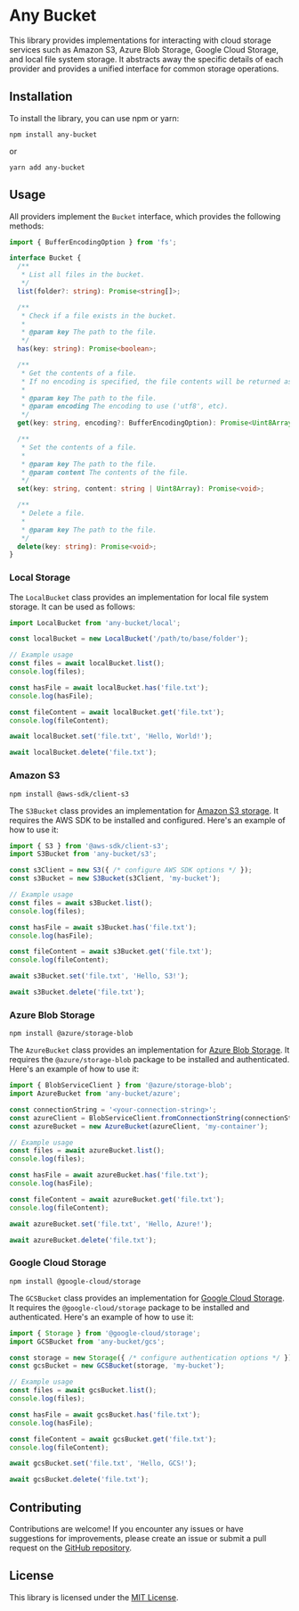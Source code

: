 # Any Bucket

This library provides implementations for interacting with cloud storage services such as Amazon S3, Azure Blob Storage,
Google Cloud Storage, and local file system storage. It abstracts away the specific details of each provider and
provides a unified interface for common storage operations.

## Installation

To install the library, you can use npm or yarn:

```shell
npm install any-bucket
```

or

```shell
yarn add any-bucket
```

## Usage

All providers implement the `Bucket` interface, which provides the following methods:

```typescript
import { BufferEncodingOption } from 'fs';

interface Bucket {
  /**
   * List all files in the bucket.
   */
  list(folder?: string): Promise<string[]>;

  /**
   * Check if a file exists in the bucket.
   *
   * @param key The path to the file.
   */
  has(key: string): Promise<boolean>;

  /**
   * Get the contents of a file.
   * If no encoding is specified, the file contents will be returned as an Uint8Array.
   *
   * @param key The path to the file.
   * @param encoding The encoding to use ('utf8', etc).
   */
  get(key: string, encoding?: BufferEncodingOption): Promise<Uint8Array|string>;

  /**
   * Set the contents of a file.
   *
   * @param key The path to the file.
   * @param content The contents of the file.
   */
  set(key: string, content: string | Uint8Array): Promise<void>;

  /**
   * Delete a file.
   *
   * @param key The path to the file.
   */
  delete(key: string): Promise<void>;
}
```

### Local Storage

The `LocalBucket` class provides an implementation for local file system storage. It can be used as follows:

```javascript
import LocalBucket from 'any-bucket/local';

const localBucket = new LocalBucket('/path/to/base/folder');

// Example usage
const files = await localBucket.list();
console.log(files);

const hasFile = await localBucket.has('file.txt');
console.log(hasFile);

const fileContent = await localBucket.get('file.txt');
console.log(fileContent);

await localBucket.set('file.txt', 'Hello, World!');

await localBucket.delete('file.txt');
```

### Amazon S3

```shell
npm install @aws-sdk/client-s3
```

The `S3Bucket` class provides an implementation for [Amazon S3 storage](https://aws.amazon.com/s3/). It requires the AWS
SDK to be installed and configured. Here's an example of how to use it:

```javascript
import { S3 } from '@aws-sdk/client-s3';
import S3Bucket from 'any-bucket/s3';

const s3Client = new S3({ /* configure AWS SDK options */ });
const s3Bucket = new S3Bucket(s3Client, 'my-bucket');

// Example usage
const files = await s3Bucket.list();
console.log(files);

const hasFile = await s3Bucket.has('file.txt');
console.log(hasFile);

const fileContent = await s3Bucket.get('file.txt');
console.log(fileContent);

await s3Bucket.set('file.txt', 'Hello, S3!');

await s3Bucket.delete('file.txt');
```

### Azure Blob Storage

```shell
npm install @azure/storage-blob
```

The `AzureBucket` class provides an implementation for
[Azure Blob Storage](https://azure.microsoft.com/en-us/products/storage/blobs). It requires the `@azure/storage-blob`
package to be installed and authenticated. Here's an example of how to use it:

```javascript
import { BlobServiceClient } from '@azure/storage-blob';
import AzureBucket from 'any-bucket/azure';

const connectionString = '<your-connection-string>';
const azureClient = BlobServiceClient.fromConnectionString(connectionString);
const azureBucket = new AzureBucket(azureClient, 'my-container');

// Example usage
const files = await azureBucket.list();
console.log(files);

const hasFile = await azureBucket.has('file.txt');
console.log(hasFile);

const fileContent = await azureBucket.get('file.txt');
console.log(fileContent);

await azureBucket.set('file.txt', 'Hello, Azure!');

await azureBucket.delete('file.txt');
```

### Google Cloud Storage

```shell
npm install @google-cloud/storage
```

The `GCSBucket` class provides an implementation for [Google Cloud Storage](https://cloud.google.com/storage). It
requires the `@google-cloud/storage` package to be installed and authenticated. Here's an example of how to use it:

```javascript
import { Storage } from '@google-cloud/storage';
import GCSBucket from 'any-bucket/gcs';

const storage = new Storage({ /* configure authentication options */ });
const gcsBucket = new GCSBucket(storage, 'my-bucket');

// Example usage
const files = await gcsBucket.list();
console.log(files);

const hasFile = await gcsBucket.has('file.txt');
console.log(hasFile);

const fileContent = await gcsBucket.get('file.txt');
console.log(fileContent);

await gcsBucket.set('file.txt', 'Hello, GCS!');

await gcsBucket.delete('file.txt');
```

## Contributing

Contributions are welcome! If you encounter any issues or have suggestions for improvements, please create an issue or
submit a pull request on the [GitHub repository](https://github.com/ltonetwork/any-bucket).

## License

This library is licensed under the [MIT License](LICENSE).
